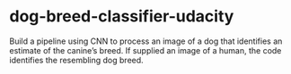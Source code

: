 # dog-breed-classifier-udacity

Build a pipeline using CNN to process an image of a dog that identifies an estimate of the canine’s breed. If supplied an image of a human, the code identifies the resembling dog breed.
